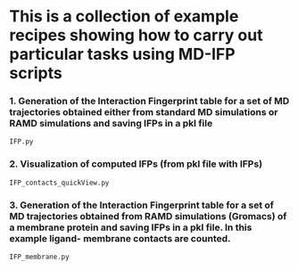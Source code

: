 #  This is a collection of example recipes showing how to carry out particular tasks using MD-IFP scripts


### 1. Generation of the Interaction Fingerprint table for a set of MD trajectories obtained either from standard MD simulations or RAMD simulations and saving IFPs in a pkl file
    IFP.py
### 2. Visualization  of computed IFPs (from pkl file with IFPs)
    IFP_contacts_quickView.py
### 3. Generation of the Interaction Fingerprint table for a set of MD trajectories obtained  from RAMD simulations (Gromacs) of a membrane protein and saving IFPs in a pkl file. In this example ligand- membrane contacts are counted.
    IFP_membrane.py
